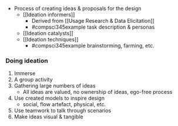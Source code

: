 - Process of creating ideas & proposals for the design
	- [[Ideation informers]]
		- Derived from [[Usage Research & Data Elicitation]]
		- #compsci345example task description & personas
	- [[Ideation catalysts]]
	- [[Ideation techniques]]
		- #compsci345example brainstorming, farming, etc.

### Doing ideation
1. Immerse
2. A group activity
3. Gathering large numbers of ideas
	 - All ideas are valued, no ownership of ideas, ego-free process
4. Use created models to inspire design
	- social, flow artefact, physical, etc.
5. Use teamwork to talk through scenarios
6. Make ideas visual & tangible